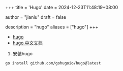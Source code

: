 +++
title = 'Hugo'
date = 2024-12-23T11:48:19+08:00

author = "jianlu"
draft = false

description = "hugo"
aliases = ["hugo"]
+++

* [hugo](https://gohugo.io/)
* [hugo 中文文档](https://hugo.opendocs.io/getting-started/)

1. 安装hugo

```shell
go install github.com/gohugoio/hugo@latest
```
